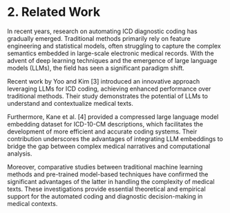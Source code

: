 # 2. Related Work

In recent years, research on automating ICD diagnostic coding has gradually emerged. Traditional methods primarily rely on feature engineering and statistical models, often struggling to capture the complex semantics embedded in large-scale electronic medical records. With the advent of deep learning techniques and the emergence of large language models (LLMs), the field has seen a significant paradigm shift.

Recent work by Yoo and Kim [3] introduced an innovative approach leveraging LLMs for ICD coding, achieving enhanced performance over traditional methods. Their study demonstrates the potential of LLMs to understand and contextualize medical texts.

Furthermore, Kane et al. [4] provided a compressed large language model embedding dataset for ICD-10-CM descriptions, which facilitates the development of more efficient and accurate coding systems. Their contribution underscores the advantages of integrating LLM embeddings to bridge the gap between complex medical narratives and computational analysis.

Moreover, comparative studies between traditional machine learning methods and pre-trained model-based techniques have confirmed the significant advantages of the latter in handling the complexity of medical texts. These investigations provide essential theoretical and empirical support for the automated coding and diagnostic decision-making in medical contexts.
